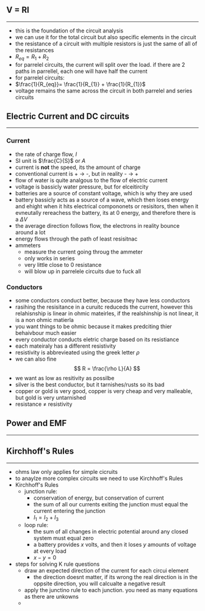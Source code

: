 
## V = RI
---
- this is the foundation of the circuit analysis
- we can use it for the total circuit but also specific elements in the circuit
- the resistance of a circuit with multiple resistors is just the same of all of the resistances
- $R_{eq} = R_{1}+R_{2}$ 
- for parrelel circuits, the current will split over the load. if there are 2 paths in parrellel, each one will have half the current
- for parrelel circuits:
- $\frac{1}{R_{eq}}= \frac{1}{R_{1}} + \frac{1}{R_{1}}$
- voltage remains the same across the circuit in both parrelel and series circuits

## Electric Current and DC circuits 
---
### Current
- the rate of charge flow, $I$
- SI unit is $\frac{C}{S}$ or $A$
- current is **not** the speed, its the amount of charge
- conventional current is + $\to$ -, but in reality - $\to$ + 
- flow of water is quite analgous to the flow of electric current
- voltage is bassicly water pressure, but for elceitircity
- batteries are a source of constant voltage, which is why they are used
- battery bassicly acts as a source of a wave, which then loses energy and ehight when it hits electrical compononets or resisitors, then when it evneutally rereachess the battery, its at 0 energy, and therefore there is a $\Delta V$
- the average direction follows flow, the electrons in reality bounce around a lot 
- energy flows through the path of least resisitnac
- ammeters
	- measure the current going throug  the ammeter
	- only works in series
	- very little close to 0 resistance 
	- will blow up in parrelele circuits due to fuck all
### Conductors
- some conductors conduct better, because they have less conductors
- rasihing the resisitance in a curuitc reduceds the current, however this relahisnship is linear in ohmic mateirles, if the realshinship is not linear, it is a non ohmic matierla
- you want things to be ohmic because it makes predciting thier behaivbour much easier
- every conductor conducts eletric charge based on its resistiance
- each mateiraly has a different resistivity
- resistivity is abbrevieated using the greek letter $\rho$ 
- we can also fine
$$
R = \frac{\rho L}{A}
$$
- we want as low as resitivity as possilbe 
- silver is the best conductor, but it tarnishes/rusts so its bad
- copper or gold is very good, copper is very cheap and very malleable, but gold is very untarnished 
- resistance $\neq$ resistivity 


## Power and EMF
---

## Kirchhoff's Rules
---
- ohms law only applies for simple cicruits
- to anaylze more complex circuits we need to use Kirchhoff's Rules
- Kirchhoff's Rules
	- junction rule:
		- conservation of energy, but conservation of current 
		- the sum of all our currents exiting the junction must equal the current entering the junction 
		- $I_{1} = I_{2} + I_{3}$
	- loop rule:
		- the sum of all changes in electric potential around any closed system must equal zero
		- a battery provides $x$ volts, and then it loses $y$ amounts of voltage at every load
		- $x-y=0$
- steps for solving K rule questions
	- draw an expected direction of the current for each circui element 
		- the direction doesnt matter, if its wrong the real direction is in the oppsite direction, you will calcualte a negative result
	- apply the junctino rule to each junction. you need as many equations as there are unkowns 
	- 